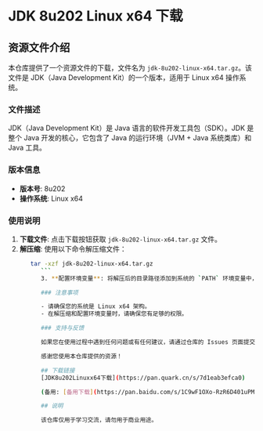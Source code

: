 # JDK 8u202 Linux x64 下载

## 资源文件介绍

本仓库提供了一个资源文件的下载，文件名为 `jdk-8u202-linux-x64.tar.gz`。该文件是 JDK（Java Development Kit）的一个版本，适用于 Linux x64 操作系统。

### 文件描述

JDK（Java Development Kit）是 Java 语言的软件开发工具包（SDK）。JDK 是整个 Java 开发的核心，它包含了 Java 的运行环境（JVM + Java 系统类库）和 Java 工具。

### 版本信息

- **版本号**: 8u202
- **操作系统**: Linux x64

### 使用说明

1. **下载文件**: 点击下载按钮获取 `jdk-8u202-linux-x64.tar.gz` 文件。
2. **解压缩**: 使用以下命令解压缩文件：
   ```bash
      tar -xzf jdk-8u202-linux-x64.tar.gz
         ```
         3. **配置环境变量**: 将解压后的目录路径添加到系统的 `PATH` 环境变量中，以便在终端中直接使用 `java` 和 `javac` 命令。

         ### 注意事项

         - 请确保您的系统是 Linux x64 架构。
         - 在解压缩和配置环境变量时，请确保您有足够的权限。

         ### 支持与反馈

         如果您在使用过程中遇到任何问题或有任何建议，请通过仓库的 Issues 页面提交反馈。我们将尽快为您提供帮助。

         感谢您使用本仓库提供的资源！

         ## 下载链接
         [JDK8u202Linuxx64下载](https://pan.quark.cn/s/7d1eab3efca0) 

         (备用: [备用下载](https://pan.baidu.com/s/1C9wF1OXo-RzR6D401uPM1Q?pwd=1234))

         ## 说明

         该仓库仅用于学习交流，请勿用于商业用途。
